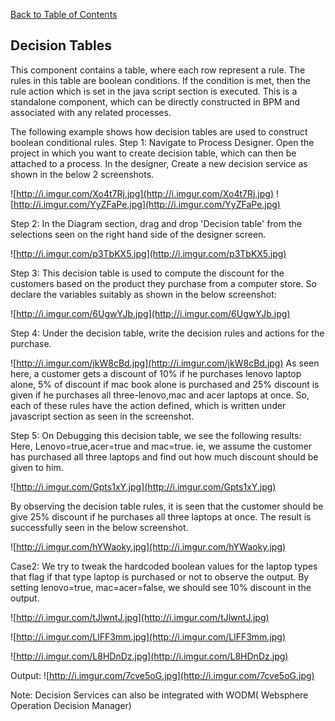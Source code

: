 [Back to Table of Contents](Table_Of_Contents.md)

## Decision Tables ##

This component contains a table, where each row represent a rule. The rules in this table are boolean conditions. If the condition is met, then the rule action which is set in the java script section is executed.
This is a standalone component, which can be directly constructed in BPM and associated with any related processes.

The following example shows how decision tables are used to construct boolean conditional rules.
Step 1:
Navigate to Process Designer. Open the project in which you want to create decision table, which can then be attached to a process.
In the designer, Create a new decision service as shown in the below 2 screenshots.

![http://i.imgur.com/Xo4t7Rj.jpg](http://i.imgur.com/Xo4t7Rj.jpg)
![http://i.imgur.com/YyZFaPe.jpg](http://i.imgur.com/YyZFaPe.jpg)

Step 2:
In the Diagram section, drag and drop 'Decision table' from the selections seen on the right hand side of the designer screen.

![http://i.imgur.com/p3TbKX5.jpg](http://i.imgur.com/p3TbKX5.jpg)

Step 3:
This decision table is used to compute the discount for the customers based on the product they purchase from a computer store. So declare the variables suitably as shown in the below screenshot:

![http://i.imgur.com/6UgwYJb.jpg](http://i.imgur.com/6UgwYJb.jpg)

Step 4:
Under the decision table, write the decision rules and actions for the purchase.

![http://i.imgur.com/jkW8cBd.jpg](http://i.imgur.com/jkW8cBd.jpg)
As seen here, a customer gets a discount of 10% if he purchases lenovo laptop alone, 5% of discount if mac book alone is purchased and 25% discount is given if he purchases all three-lenovo,mac and acer laptops at once.
So, each of these rules have the action defined, which is written under javascript section as seen in the screenshot.

Step 5:
On Debugging this decision table, we see the following results:
Here, Lenovo=true,acer=true and mac=true. ie, we assume the customer has purchased all three laptops and find out how much discount should be given to him.

![http://i.imgur.com/Gpts1xY.jpg](http://i.imgur.com/Gpts1xY.jpg)

By observing the decision table rules, it is seen that the customer should be give 25% discount if he purchases all three laptops at once. The result is successfully seen in the below screenshot.

![http://i.imgur.com/hYWaoky.jpg](http://i.imgur.com/hYWaoky.jpg)

Case2: We try to tweak the hardcoded boolean values for the laptop types that flag if that type laptop is purchased or not to observe the output.
By setting lenovo=true, mac=acer=false, we should see 10% discount in the output.

![http://i.imgur.com/tJlwntJ.jpg](http://i.imgur.com/tJlwntJ.jpg)

![http://i.imgur.com/LlFF3mm.jpg](http://i.imgur.com/LlFF3mm.jpg)

![http://i.imgur.com/L8HDnDz.jpg](http://i.imgur.com/L8HDnDz.jpg)

Output:
![http://i.imgur.com/7cve5oG.jpg](http://i.imgur.com/7cve5oG.jpg)

Note: Decision Services can also be integrated with WODM( Websphere Operation Decision Manager)